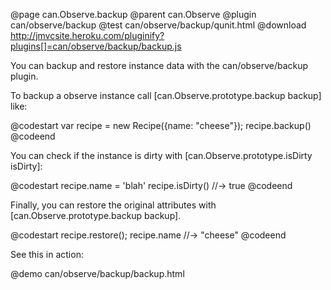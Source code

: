 @page can.Observe.backup 
@parent can.Observe
@plugin can/observe/backup
@test can/observe/backup/qunit.html
@download  http://jmvcsite.heroku.com/pluginify?plugins[]=can/observe/backup/backup.js

You can backup and restore instance data with the can/observe/backup
plugin.

To backup a observe instance call [can.Observe.prototype.backup backup] like:

@codestart
var recipe = new Recipe({name: "cheese"});
recipe.backup()
@codeend

You can check if the instance is dirty with [can.Observe.prototype.isDirty isDirty]:

@codestart
recipe.name = 'blah'
recipe.isDirty() //-> true
@codeend

Finally, you can restore the original attributes with 
[can.Observe.prototype.backup backup].

@codestart
recipe.restore();
recipe.name //-> "cheese"
@codeend

See this in action:

@demo can/observe/backup/backup.html
